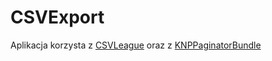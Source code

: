 CSVExport
=========

Aplikacja korzysta z [CSVLeague](https://csv.thephpleague.com/) oraz z [KNPPaginatorBundle](https://github.com/KnpLabs/KnpPaginatorBundle)